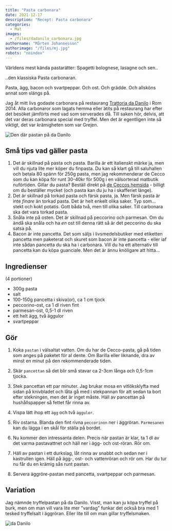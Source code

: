 ```yaml
---
title: "Pasta carbonara"
date: 2021-12-17
description: "Recept: Pasta carbonara"
categories:
  - Mat
images:
  - /files/dadanilo_carbonara.jpg
authorname: "Mårten Johannesson"
authorimage: "/files/mj.jpg"
robots: "noindex"
---
```


Världens mest kända pastarätter: Spagetti bolognese, lasagne och sen..
<!--more-->
..den klassiska Pasta carbonaran.

Pasta, ägg, bacon och svartpeppar. Och ost. Och grädde. Och allsköns annat som slängs på.

Jag åt mitt livs godaste carbonara på restaurang [Trattoria da Danilo](https://www.trattoriadadanilo.com/) i Rom 2014. Alla carbonaror som lagats hemma eller ätits på restaurang har efter det besöket jämförts med vad som serverades då. Till saken hör, delvis, att det var deras carbonara special med tryffel. Men det är egentligen inte så viktigt, det var krämigheten som var Grejen.

![Den där pastan på da Danilo](/files/dadanilo_carbonara.jpg "Carbonara")

## Små tips vad gäller pasta

1. Det är skillnad på pasta och pasta. Barilla är ett italienskt märke ja, men vill du njuta lite mer köper du finpasta. Du kan så klart gå till saluhallen och betala 80 spänn för 250g pasta, men jag rekommenderar de Cecco som du kan köpa för runt 30-40kr för 500g i en välsorterad matbutik nuförtiden. Gillar du pasta? Beställ direkt på [de Ceccos hemsida](https://shop.dececco.com/it/en/) - billigt om du beställer mycket (och pasta kan du ju ha i skafferiet länge).
2. Det är skillnad på torkad pasta och färsk pasta, ja. Men färsk pasta är inte *finare* än torkad pasta. Det är helt enkelt olika saker. Typ som... stekt och kokt potatis. Gott båda två, men till olika saker. Till carbonara ska det vara torkad pasta.
3. Snåla inte på osten. Det är skillnad på peccorino och parmesan. Om du ändå ska snåla och ha *en* ost till denna rätt så är det peccorino du ska satsa på.
4. Bacon är inte pancetta. Det som säljs i livsmedelsbutiker med etiketten pancetta men paketerat och skuret som bacon är inte pancetta - eller iaf inte sådan pancetta du ska ha i carbonara. Vill du ha ett alternativ till pancetta kan du köpa guanciale. Men det är ännu knöligare att hitta...


## Ingredienser
(4 portioner)
* 300g pasta
* salt
* 100-150g pancetta i skiva(or), ca 1 cm tjock
* peccorino-ost, ca 1 dl riven fint
* parmesan-ost, 0,5-1 dl riven
* ett helt ägg, två äggulor
* svartpeppar


## Gör

1. Koka `pastan` i välsaltat vatten. Om du har de Cecco-pasta, gå på tiden som anges på paketet för al dente. Om Barilla eller liknande, dra av minst en minut på den rekommenderade tiden.

2. Skär `pancettan` så det blir små stavar ca 2-3cm långa och 0,5-1cm tjocka.

3. Stek pancettan ett par minuter. Jag brukar mosa en vitlöksklyfta med sidan på knivbladet och låta gå med i stekpannan för att sedan ta bort efter stekningen, men det är inget måste. Häll av pancettan på hushållspapper så fettet får rinna av.

4. Vispa lätt ihop ett `ägg` och två `äggulor`.

5. Riv ostarna. Blanda den fint rivna `peccorinon` ner i äggröran. `Parmesanen` kan du lägga i en skål för ställa på bordet.

6. Nu kommer den intressanta delen. Precis när pastan är klar, ta 1 dl av det varma pastavattnet och häll ner i ägg- och ost-röran. Rör om.

7. Häll av pastan i ett durkslag, låt rinna av snabbt och sedan ner i kastrullen igen. Häll på ägg-, ost- och vattenröran och rör om. Har du tur nu får du en krämig sås runt pastan.

8. Servera äggröre-pastan med pancetta, svartpeppar och parmesan.

## Variation

Jag nämnde tryffelpastan på da Danilo. Visst, man kan ju köpa tryffel på burk, men om man vill vara lite mer "vardag" funkar det också bra med 1 tesked tryffelsalt i äggröran. Eller lite till om man gillar tryffelsmaken.

![da Danilo](/files/dadanilo.jpg "da Danilo")